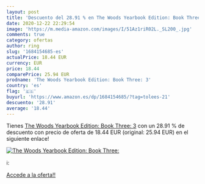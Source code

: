 ```yaml
---
layout: post
title: 'Descuento del 28.91 % en The Woods Yearbook Edition: Book Three: '
date: 2020-12-22 22:29:54
image: 'https://m.media-amazon.com/images/I/51Az1riR02L._SL200_.jpg'
comments: true
category: ofertas
author: ring
slug: '1684154685-es'
actualPrice: 18.44 EUR
currency: EUR
price: 18.44
comparePrice: 25.94 EUR
prodname: 'The Woods Yearbook Edition: Book Three: 3'
country: 'es'
flag: '🇪🇸'
buyurl: 'https://www.amazon.es/dp/1684154685/?tag=tolees-21'
descuento: '28.91'
average: '18.44'
---
```


Tienes [The Woods Yearbook Edition: Book Three: 3](https://www.amazon.es/dp/1684154685/?tag=tolees-21) con un 28.91 % de descuento con precio de oferta de 18.44 EUR (original: 25.94 EUR) en el siguiente enlace!

[![The Woods Yearbook Edition: Book Three: ](https://m.media-amazon.com/images/I/51Az1riR02L._SL200_.jpg)](https://www.amazon.es/dp/1684154685/?tag=tolees-21)

ℹ️:


[Accede a la oferta!!](https://www.amazon.es/dp/1684154685/?tag=tolees-21)
